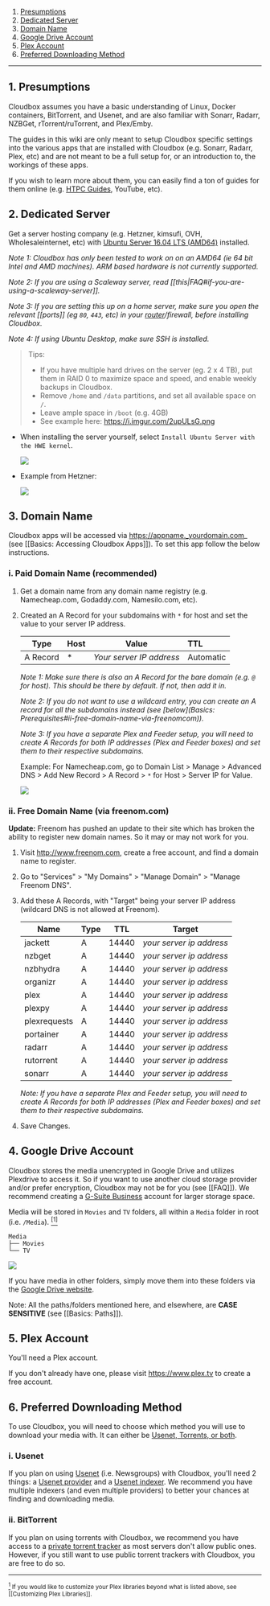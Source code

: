 <!-- TOC depthFrom:1 depthTo:6 withLinks:1 updateOnSave:0 orderedList:1 -->

1. [Presumptions](#1-presumptions)
2. [Dedicated Server](#2-dedicated-server)
3. [Domain Name](#3-domain-name)
4. [Google Drive Account](#4-google-drive-account)
5. [Plex Account](#5-plex-account)
6. [Preferred Downloading Method](#6-preferred-downloading-method)

<!-- /TOC -->
---

## 1. Presumptions

Cloudbox assumes you have a basic understanding of Linux, Docker containers, BitTorrent, and Usenet, and are also familiar with Sonarr, Radarr, NZBGet, rTorrent/ruTorrent, and Plex/Emby.

The guides in this wiki are only meant to setup Cloudbox specific settings into the various apps that are installed with Cloudbox (e.g. Sonarr, Radarr, Plex, etc) and are not meant to be a full setup for, or an introduction to, the workings of these apps.

If you wish to learn more about them, you can easily find a ton of guides for them online (e.g. [HTPC Guides](https://www.htpcguides.com), YouTube, etc).


## 2. Dedicated Server

Get a server hosting company (e.g. Hetzner, kimsufi, OVH, Wholesaleinternet, etc) with [Ubuntu Server 16.04 LTS (AMD64)](http://releases.ubuntu.com/xenial/) installed. 


_Note 1: Cloudbox has only been tested to work on on an AMD64 (ie 64 bit Intel and AMD machines). ARM based hardware is not currently supported._

_Note 2: If you are using a Scaleway server, read [[this|FAQ#if-you-are-using-a-scaleway-server]]._

_Note 3: If you are setting this up on a home server, make sure you open the relevant [[ports]] (eg `80`, `443`, etc) in your [router](https://portforward.com/router.htm)/firewall, before installing Cloudbox._

_Note 4: If using Ubuntu Desktop, make sure SSH is installed._

>Tips:
>- If you have multiple hard drives on the server (eg. 2 x 4 TB), put them in RAID 0 to maximize space and speed, and enable weekly backups in Cloudbox.
>- Remove `/home` and `/data` partitions, and set all available space on `/`.
>- Leave ample space in `/boot` (e.g. 4GB)
>- See example here: https://i.imgur.com/2upULsG.png

- When installing the server yourself, select `Install Ubuntu Server with the HWE kernel`. 

  ![](https://i.imgur.com/nBCsD9E.png)

- Example from Hetzner: 

  ![](https://i.imgur.com/DcZAAWM.png)





## 3. Domain Name

Cloudbox apps will be accessed via https://appname._yourdomain.com_ (see [[Basics: Accessing Cloudbox Apps]]). To set this app follow the below instructions.

### i. Paid Domain Name (recommended)
1. Get a domain name from any domain name registry (e.g. Namecheap.com, Godaddy.com, Namesilo.com, etc).
2. Created an A Record for your subdomains with `*` for host and set the value to your server IP address.

   | **Type** | **Host** | **Value**                | **TTL**   |
   | -------- |:-------- | ------------------------ |:--------- |
   | A Record | *        | _Your server IP address_ | Automatic |

   _Note 1: Make sure there is also an A Record for the bare domain (e.g. `@` for host). This should be there by default. If not, then add it in._

   _Note 2: If you do not want to use a wildcard entry, you can create an A record for all the subdomains instead (see [below](Basics: Prerequisites#ii-free-domain-name-via-freenomcom))._

   _Note 3: If you have a separate Plex and Feeder setup, you will need to create A Records for both IP addresses (Plex and Feeder boxes) and set them to their respective subdomains._


   Example: For Namecheap.com, go to Domain List > Manage > Advanced DNS > Add New Record > A Record > `*` for Host > Server IP for Value.

   ![](http://i.imgur.com/I7h5jSs.png)

### ii. Free Domain Name (via freenom.com)

**Update:** Freenom has pushed an update to their site which has broken the ability to register new domain names. So it may or may not work for you.

1. Visit http://www.freenom.com, create a free account, and find a domain name to register.
2. Go to "Services" > "My Domains" > "Manage Domain" > "Manage Freenom DNS".
3. Add these A Records, with "Target" being your server IP address (wildcard DNS is not allowed at Freenom).

    |   **Name**   | **Type** | **TTL** |        **Target**        |
    | ------------ | -------- | ------- | ------------------------ |
    | jackett      | A        | 14440   | _your server ip address_ |
    | nzbget       | A        | 14440   | _your server ip address_ |
    | nzbhydra     | A        | 14440   | _your server ip address_ |
    | organizr     | A        | 14440   | _your server ip address_ |
    | plex         | A        | 14440   | _your server ip address_ |
    | plexpy       | A        | 14440   | _your server ip address_ |
    | plexrequests | A        | 14440   | _your server ip address_ |
    | portainer    | A        | 14440   | _your server ip address_ |
    | radarr       | A        | 14440   | _your server ip address_ |
    | rutorrent    | A        | 14440   | _your server ip address_ |
    | sonarr       | A        | 14440   | _your server ip address_ |


   _Note: If you have a separate Plex and Feeder setup, you will need to create A Records for both IP addresses (Plex and Feeder boxes) and set them to their respective subdomains._


4. Save Changes.

## 4. Google Drive Account

Cloudbox stores the media unencrypted in Google Drive and utilizes Plexdrive to access it. So if you want to use another cloud storage provider and/or prefer encryption, Cloudbox may not be for you (see [[FAQ]]). We recommend creating a [G-Suite Business](https://gsuite.google.com/pricing.html) account for larger storage space.

Media will be stored in `Movies` and `TV` folders, all within a `Media` folder in root (i.e. `/Media`). <a href="#note1" id="note1ref"><sup>[1]</sup></a>  


   ```
   Media
   ├── Movies
   └── TV
   ```

  ![](https://i.imgur.com/Q8cxZW4.png)

If you have media in other folders, simply move them into these folders via the [Google Drive website](https://www.google.com/drive/).

Note: All the paths/folders mentioned here, and elsewhere, are **CASE SENSITIVE** (see  [[Basics: Paths]]).


## 5. Plex Account

You'll need a Plex account.

If you don't already have one, please visit https://www.plex.tv to create a free account.



## 6. Preferred Downloading Method

To use Cloudbox, you will need to choose which method you will use to download your media with. It can either be [Usenet, Torrents, or both](https://www.htpcguides.com/comparing-usenet-vs-torrents/).

### i. Usenet

If you plan on using [Usenet](https://www.reddit.com/r/usenet/wiki/faq#wiki_usenet_faq) (i.e. Newsgroups) with Cloudbox, you'll need 2 things: a [Usenet provider](https://www.reddit.com/r/usenet/wiki/providers) and a [Usenet indexer](https://www.reddit.com/r/usenet/wiki/indexers). We recommend you have multiple indexers (and even multiple providers) to better your chances at finding and downloading media.


### ii. BitTorrent

If you plan on using torrents with Cloudbox, we recommend you have access to a [private torrent tracker](https://www.reddit.com/r/trackers/wiki/getting_into_private_trackers) as most servers don't allow public ones. However, if you still want to use public torrent trackers with Cloudbox, you are free to do so.



---


 <sub> <a id="note1" href="#note1ref"><sup>1</sup></a> If you would like to customize your Plex libraries beyond what is listed above, see [[Customizing Plex Libraries]].</sub>
